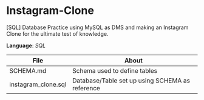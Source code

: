 # Instagram-Clone
[SQL] Database Practice using MySQL as DMS and making an Instagram Clone for the ultimate test of knowledge.

__Language__: _SQL_

File                 | About
---------------------| ------------------------------------------
SCHEMA.md            | Schema used to define tables
instagram_clone.sql  | Database/Table set up using SCHEMA as reference
